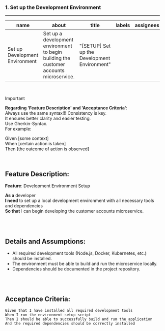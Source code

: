 ### **1. Set up the Development Environment**

---

| name                      | about                                                                                           | title                                  | labels   | assignees |
|---------------------------|-------------------------------------------------------------------------------------------------|----------------------------------------|----------|-----------|
| Set up Development Environment | Set up a development environment to begin building the customer accounts microservice. | "[SETUP] Set up the Development Environment" |          |           |

<br>

> [!IMPORTANT]  
> **Regarding 'Feature Description' and 'Acceptance Criteria':**  
> Always use the same syntax!!! Consistency is key.  
> It ensures better clarity and easier testing.  
> Use Gherkin-Syntax.  
> For example:  
> 
> Given [some context]  
> When [certain action is taken]  
> Then [the outcome of action is observed]  

<br>

## **Feature Description:**

**Feature**: Development Environment Setup

**As a** developer  
**I need** to set up a local development environment with all necessary tools and dependencies  
**So that** I can begin developing the customer accounts microservice.

<br><br>

## **Details and Assumptions:**

- All required development tools (Node.js, Docker, Kubernetes, etc.) should be installed.  
- The environment must be able to build and run the microservice locally.  
- Dependencies should be documented in the project repository.

<br><br>

## **Acceptance Criteria:**

```gherkin
Given that I have installed all required development tools  
When I run the environment setup script  
Then I should be able to successfully build and run the application  
And the required dependencies should be correctly installed
```
